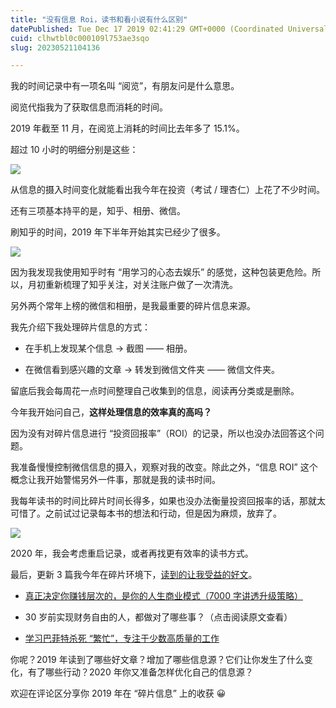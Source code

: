 ```yaml
---
title: "没有信息 Roi，读书和看小说有什么区别"
datePublished: Tue Dec 17 2019 02:41:29 GMT+0000 (Coordinated Universal Time)
cuid: clhwtbl0c000109l753ae3sqo
slug: 20230521104136

---
```


我的时间记录中有一项名叫 “阅览”，有朋友问是什么意思。

阅览代指我为了获取信息而消耗的时间。

2019 年截至 11 月，在阅览上消耗的时间比去年多了 15.1%。

超过 10 小时的明细分别是这些：

![](https://cdn.hashnode.com/res/hashnode/image/upload/v1684636865601/5e225e21-4b3d-4a26-aa59-8d8d30a0c2bd.jpeg)

从信息的摄入时间变化就能看出我今年在投资（考试 / 理杏仁）上花了不少时间。

还有三项基本持平的是，知乎、相册、微信。

刷知乎的时间，2019 年下半年开始其实已经少了很多。

![](https://cdn.hashnode.com/res/hashnode/image/upload/v1684636873201/5bf64fb6-6f15-49fd-bb86-d08ab0d1af83.jpeg)

因为我发现我使用知乎时有 “用学习的心态去娱乐” 的感觉，这种包装更危险。所以，月初重新梳理了知乎关注，对关注账户做了一次清洗。

另外两个常年上榜的微信和相册，是我最重要的碎片信息来源。

我先介绍下我处理碎片信息的方式：

* 在手机上发现某个信息 -&gt; 截图 —— 相册。
    
* 在微信看到感兴趣的文章 -&gt; 转发到微信文件夹 —— 微信文件夹。
    

留底后我会每周花一点时间整理自己收集到的信息，阅读再分类或是删除。

今年我开始问自己，**这样处理信息的效率真的高吗？**

因为没有对碎片信息进行 “投资回报率”（ROI）的记录，所以也没办法回答这个问题。

我准备慢慢控制微信信息的摄入，观察对我的改变。除此之外，“信息 ROI” 这个概念让我开始警惕另外一件事，那就是我的读书时间。

我每年读书的时间比碎片时间长得多，如果也没办法衡量投资回报率的话，那就太可惜了。之前试过记录每本书的想法和行动，但是因为麻烦，放弃了。

![](https://cdn.hashnode.com/res/hashnode/image/upload/v1684636881544/7f667783-558d-499d-ab51-29eb4783d219.jpeg)

2020 年，我会考虑重启记录，或者再找更有效率的读书方式。

最后，更新 3 篇我今年在碎片环境下，[读到的让我受益的好文](http://mp.weixin.qq.com/s?__biz=MzI3MzU5MDA1OQ==&mid=2247485705&idx=1&sn=9a4beaad7f1cbe945da166bd6b9ff245&chksm=eb21bb4ddc56325bfb5060e30428cb368589b0472cd532217cf966e9353b61d5b959c9a93fd6&scene=21#wechat_redirect)。

* [真正决定你赚钱层次的，是你的人生商业模式（7000 字讲透升级策略）](https://mp.weixin.qq.com/s?__biz=MzU3MTc1MjE4OQ==&mid=2247488427&idx=1&sn=b08fd03b40ae4886b330fde51df332f2&chksm=fcda3839cbadb12f6e5fd64759fd8d56cfe657d08b447ff282217ca0ed537a85769d835e056c&mpshare=1&scene=21&srcid=0328BGgEHKx9u46xXj6PyYp4#wechat_redirect)
    
* 30 岁前实现财务自由的人，都做对了哪些事？（点击阅读原文查看）
    
* [学习巴菲特杀死 “繁忙”，专注于少数高质量的工作](https://mp.weixin.qq.com/s?__biz=MzA4MjE4OTE4MQ==&mid=2650437370&idx=1&sn=4aa688fcdb3c5df2d3157aa79f383cfb&chksm=878758e8b0f0d1fe6f53339d8aa1b7eacb7342769bb7e90e3081789992aa356ca88ad9e310f6&mpshare=1&scene=21&srcid=0729LO91BSr4BLwOUimSmfjE&sharer_sharetime=1564387761919&sharer_shareid=b3743ce17ce453c5c3693662cb367c06#wechat_redirect)
    

你呢？2019 年读到了哪些好文章？增加了哪些信息源？它们让你发生了什么变化，有了哪些行动？2020 年你又准备怎样优化自己的信息源？

欢迎在评论区分享你 2019 年在 “碎片信息” 上的收获 😀